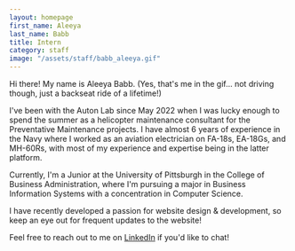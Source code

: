 ```yaml
---
layout: homepage
first_name: Aleeya
last_name: Babb
title: Intern
category: staff
image: "/assets/staff/babb_aleeya.gif"
---
```


Hi there! My name is Aleeya Babb. (Yes, that's me in the gif... not driving though, just a backseat ride of a lifetime!)

I've been with the Auton Lab since May 2022 when I was lucky enough to spend the summer as a helicopter maintenance consultant for the Preventative Maintenance projects. I have almost 6 years of experience in the Navy where I worked as an aviation electrician on FA-18s, EA-18Gs, and MH-60Rs, with most of my experience and expertise being in the latter platform.

Currently, I'm a Junior at the University of Pittsburgh in the College of Business Administration, where I'm pursuing a major in Business Information Systems with a concentration in Computer Science.

I have recently developed a passion for website design & development, so keep an eye out for frequent updates to the website!

Feel free to reach out to me on [LinkedIn][1] if you'd like to chat!



[1]:<https://www.linkedin.com/in/aleeya-babb-4644021b5?lipi=urn%3Ali%3Apage%3Ad_flagship3_profile_view_base_contact_details%3BRilFO04hQ9%2BGoCHXN3j7hA%3D%3D>